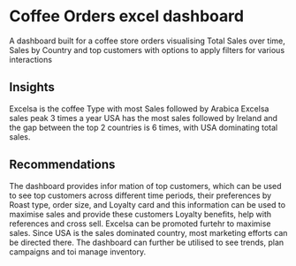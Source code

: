 # Coffee Orders excel dashboard
A dashboard built for a coffee store orders visualising Total Sales over time, Sales by Country and top customers with options to apply filters for various interactions

## Insights
Excelsa is the coffee Type with most Sales followed by Arabica
Excelsa sales peak 3 times a year 
USA has the most sales followed by Ireland and the gap between the top 2 countries is 6 times, with USA dominating total sales.

## Recommendations
The dashboard provides infor mation of top customers, which can be used to see top customers across different time periods, their preferences by Roast type, order size, and Loyalty card and this information can be used to maximise sales and provide these customers Loyalty benefits, help with references and cross sell.
Excelsa can be promoted furtehr to maximise sales.
Since USA is the sales dominated country, most marketing efforts can be directed there.
The dashboard can further be utilised to see trends, plan campaigns and toi manage inventory.
